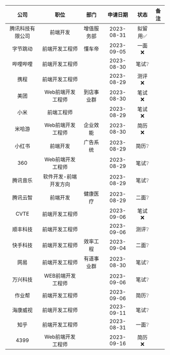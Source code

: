|       公司       |         职位          |    部门    |  申请日期  |           状态           | 备注 |
|:----------------:|:---------------------:|:----------:|:----------:|:------------------------:|:----:|
| 腾讯科技有限公司 |       前端开发        | 增值服务部 | 2023-08-31 | 拟留用:white_check_mark: |      |
|     字节跳动     |    前端开发工程师     |   懂车帝   | 2023-09-05 |         一面:x:          |      |
|     哔哩哔哩     |    前端开发工程师     |            | 2023-08-30 |   笔试:grey_question:    |      |
|       携程       |    前端开发工程师     |            | 2023-08-29 |         测评:x:          |      |
|       美团       |   Web前端开发工程师   | 到店事业群 | 2023-08-30 |         笔试:x:          |      |
|       小米       |      前端工程师       |            | 2023-08-29 |         笔试:x:          |      |
|      米哈游      |   Web前端开发工程师   |  企业效能  | 2023-08-30 |         简历:x:          |      |
|      小红书      |       前端开发        |  广告系统  | 2023-08-29 |   简历:grey_question:    |      |
|       360        |   Web前端开发工程师   |            | 2023-08-29 |   笔试:grey_question:    |      |
|     腾讯音乐     | 软件开发-前端开发方向 |            | 2023-08-29 |   笔试:grey_question:    |      |
|     腾讯云智     |       前端开发        |  健康医疗  | 2023-08-29 |   二面:grey_question:    |      |
|       CVTE       |    前端开发工程师     |            | 2023-09-06 |         笔试:x:          |      |
|     顺丰科技     |    前端开发工程师     |            | 2023-09-06 |   测评:grey_question:    |      |
|     快手科技     |    前端开发工程师     |  效率工程  | 2023-09-04 |   二面:grey_question:    |      |
|       网易       |    前端开发工程师     | 有道事业群 | 2023-08-30 |   笔试:grey_question:    |      |
|     万兴科技     |   WEB前端开发工程师   |            | 2023-09-06 |   笔试:grey_question:    |      |
|      作业帮      |    前端开发工程师     |            | 2023-09-06 |   简历:grey_question:    |      |
|     海康威视     |    前端开发工程师     |            | 2023-09-11 |   笔试:grey_question:    |      |
|       知乎       |    前端开发工程师     |            | 2023-08-31 |   一面:grey_question:    |      |
|       4399       |   Web前端开发工程师   |            | 2023-09-16 |         简历:x:          |      |
